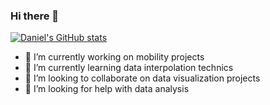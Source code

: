 ### Hi there 👋


[![Daniel's GitHub stats](https://github-readme-stats.vercel.app/api?username=DanielBustillos&count_private=true&show_icons=true&show_icons=true)
](https://github.com/anuraghazra/github-readme-stats)

- 🔭 I’m currently working on mobility projects
- 🌱 I’m currently learning data interpolation technics
- 👯 I’m looking to collaborate on data visualization projects
- 🤔 I’m looking for help with data analysis
